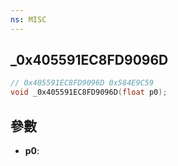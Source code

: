 ```yaml
---
ns: MISC
---
```

## _0x405591EC8FD9096D

```c
// 0x405591EC8FD9096D 0x584E9C59
void _0x405591EC8FD9096D(float p0);
```


## 參數
* **p0**: 

